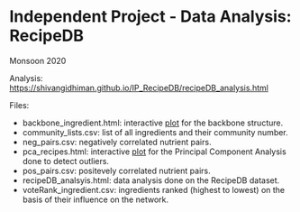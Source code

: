 # Independent Project - Data Analysis: RecipeDB
Monsoon 2020

Analysis: https://shivangidhiman.github.io/IP_RecipeDB/recipeDB_analysis.html

Files: 
- backbone_ingredient.html: interactive [plot](https://shivangidhiman.github.io/IP_RecipeDB/backbone_ingredient.html) for the backbone structure.
- community_lists.csv: list of all ingredients and their community number.
- neg_pairs.csv: negatively correlated nutrient pairs.
- pca_recipes.html: interactive [plot](https://shivangidhiman.github.io/IP_RecipeDB/pca_recipes.html) for the Principal Component Analysis done to detect outliers.
- pos_pairs.csv: positevely correlated nutrient pairs.
- recipeDB_analsyis.html: data analysis done on the RecipeDB dataset.
- voteRank_ingredient.csv: ingredients ranked (highest to lowest) on the basis of their influence on the network.

